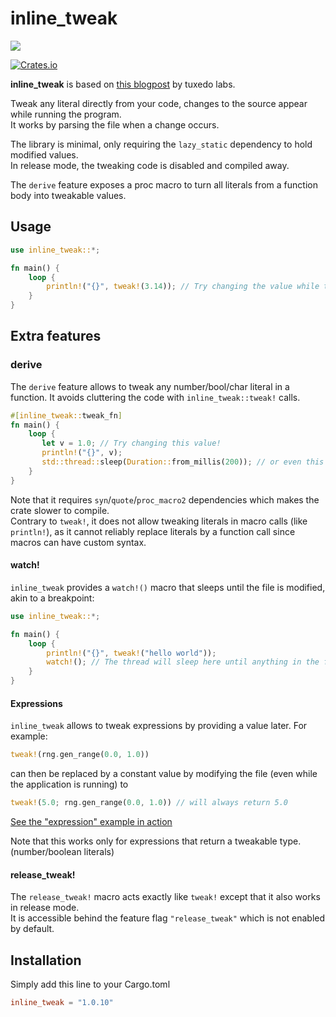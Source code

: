 # inline_tweak

![](https://i.imgur.com/DZrg910.gif)

[![Crates.io](https://img.shields.io/crates/v/inline_tweak.svg)](https://crates.io/crates/inline_tweak)

**inline_tweak** is based on [this blogpost](http://blog.tuxedolabs.com/2018/03/13/hot-reloading-hardcoded-parameters.html)
by tuxedo labs.  

Tweak any literal directly from your code, changes to the source appear while running the program.  
It works by parsing the file when a change occurs.  

The library is minimal, only requiring the `lazy_static` dependency to hold modified values.  
In release mode, the tweaking code is disabled and compiled away.

The `derive` feature exposes a proc macro to turn all literals from a function body into tweakable values.

## Usage

```rust
use inline_tweak::*;

fn main() {
    loop {
        println!("{}", tweak!(3.14)); // Try changing the value while the application is running
    }
}
```

## Extra features

### derive

The `derive` feature allows to tweak any number/bool/char literal in a function.
It avoids cluttering the code with `inline_tweak::tweak!` calls.

```rust
#[inline_tweak::tweak_fn]
fn main() {
    loop {
       let v = 1.0; // Try changing this value!
       println!("{}", v);
       std::thread::sleep(Duration::from_millis(200)); // or even this value :)
    }
}
```

Note that it requires `syn`/`quote`/`proc_macro2` dependencies which makes the crate slower to compile.  
Contrary to `tweak!`, it does not allow tweaking literals in macro calls (like `println!`), as it cannot reliably replace literals by a function call since macros can have custom syntax.

#### watch!

`inline_tweak` provides a `watch!()` macro that sleeps until the file is modified, akin to a breakpoint:
```rust
use inline_tweak::*;

fn main() {
    loop {
        println!("{}", tweak!("hello world"));
        watch!(); // The thread will sleep here until anything in the file changes
    }
}
```

#### Expressions

`inline_tweak` allows to tweak expressions by providing a value later.
For example:
```rust
tweak!(rng.gen_range(0.0, 1.0))
``` 

can then be replaced by a constant value by modifying the file (even while the application is running) to
```rust
tweak!(5.0; rng.gen_range(0.0, 1.0)) // will always return 5.0
```

[See the "expression" example in action](https://i.imgur.com/pSvLNlI.mp4)

Note that this works only for expressions that return a tweakable type. (number/boolean literals)

#### release_tweak!

The `release_tweak!` macro acts exactly like `tweak!` except that it also works in release mode.  
It is accessible behind the feature flag `"release_tweak"` which is not enabled by default.  

## Installation

Simply add this line to your Cargo.toml

```toml
inline_tweak = "1.0.10"
```
